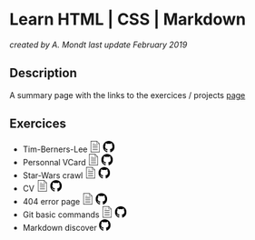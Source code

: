 # Learn HTML | CSS | Markdown

*created by A. Mondt*
*last update February 2019*

## Description

A summary page with the links to the exercices / projects
[page](https://amondt.github.io/learn-HTML-CSS-MD/)

## Exercices

- Tim-Berners-Lee
  [<img src="./page.svg" width="20">](https://amondt.github.io/learn-HTML-CSS-MD/Tim-Berners-Lee/index.html) [<img src="./github-logo.svg" width="20">](https://github.com/Amondt/learn-HTML-CSS-MD/tree/master/Tim-Berners-Lee)
- Personnal VCard
  [<img src="./page.svg" width="20">](https://amondt.github.io/learn-HTML-CSS-MD/VCard/index.html) [<img src="./github-logo.svg" width="20">](https://github.com/Amondt/learn-HTML-CSS-MD/tree/master/VCard)
- Star-Wars crawl
  [<img src="./page.svg" width="20">](https://amondt.github.io/learn-HTML-CSS-MD/StarWars-crawl/index.html) [<img src="./github-logo.svg" width="20">](https://github.com/Amondt/learn-HTML-CSS-MD/tree/master/StarWars-crawl)
- CV
  [<img src="./page.svg" width="20">](https://amondt.github.io/learn-HTML-CSS-MD/CV/index.html) [<img src="./github-logo.svg" width="20">](https://github.com/Amondt/learn-HTML-CSS-MD/tree/master/CV)
- 404 error page
  [<img src="./page.svg" width="20">](https://amondt.github.io/learn-HTML-CSS-MD/404-page/index.html) [<img src="./github-logo.svg" width="20">](https://github.com/Amondt/learn-HTML-CSS-MD/tree/master/404-page)
- Git basic commands
  [<img src="./page.svg" width="20">](https://amondt.github.io/learn-HTML-CSS-MD/git-basic-commands/index.html) [<img src="./github-logo.svg" width="20">](https://github.com/Amondt/learn-HTML-CSS-MD/tree/master/git-basic-commands)
- Markdown discover
  [<img src="./github-logo.svg" width="20">](https://github.com/Amondt/learn-HTML-CSS-MD/tree/master/markdown-discover)